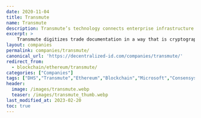 ```yaml
---
date: 2020-11-04
title: Transmute
name: Transmute
description: Transmute’s technology connects enterprise infrastructure with emergent identity, credential, and data storage solutions.
excerpt: >
    Transmute digitizes trade documentation in a way that is cryptographically verifiable and traceable across an entire logistics ecosystem. The company’s approach combines decentralized identifier (DID), verifiable credential (VC), and blockchain technology with existing cloud-based systems to eliminate the paper hassle of trade docs and provide unprecedented visibility into customers’ supplier networks by effectively memorializing trade data at every step in a products’ journey from point of origin to point of import and beyond.
layout: companies
permalink: companies/transmute/
canonical_url: 'https://decentralized-id.com/companies/transmute/'
redirect_from: 
  - blockchain/ethereum/transmute/
categories: ["Companies"]
tags: ["DHS","Transmute","Ethereum","Blockchain","Microsoft","Consensys","DIF","Encrypted Data Vaults","Oracle","OAuth","OIDC","Okta","Custom Authz Servers","Okta Identity Cloud"," Element Block Explorer","Element","Sidetree","IPFS","DID:GITHUB","IOT","Web3"]
header:
  image: /images/transmute.webp
  teaser: /images/transmute_thumb.webp
last_modified_at: 2023-02-20
toc: true
---
```



